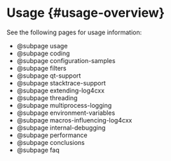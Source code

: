 Usage {#usage-overview}
===
<!--
 Note: License header cannot be first, as doxygen does not generate
 cleanly if it before the '==='
-->
<!--
 Licensed to the Apache Software Foundation (ASF) under one or more
 contributor license agreements.  See the NOTICE file distributed with
 this work for additional information regarding copyright ownership.
 The ASF licenses this file to You under the Apache License, Version 2.0
 (the "License"); you may not use this file except in compliance with
 the License.  You may obtain a copy of the License at

	http://www.apache.org/licenses/LICENSE-2.0

 Unless required by applicable law or agreed to in writing, software
 distributed under the License is distributed on an "AS IS" BASIS,
 WITHOUT WARRANTIES OR CONDITIONS OF ANY KIND, either express or implied.
 See the License for the specific language governing permissions and
 limitations under the License.
-->

See the following pages for usage information:

* @subpage usage
* @subpage coding
* @subpage configuration-samples
* @subpage filters
* @subpage qt-support
* @subpage stacktrace-support
* @subpage extending-log4cxx
* @subpage threading
* @subpage multiprocess-logging
* @subpage environment-variables
* @subpage macros-influencing-log4cxx
* @subpage internal-debugging
* @subpage performance
* @subpage conclusions
* @subpage faq
